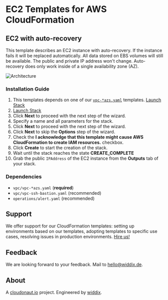 # EC2 Templates for AWS CloudFormation

## EC2 with auto-recovery
This template describes an EC2 instance with auto-recovery. If the instance fails it will be replaced automatically. All data stored on EBS volumes will still be available. The public and private IP address won't change. Auto-recovery does only work inside of a single availability zone (AZ).

![Architecture](./ec2-auto-recovery.png?raw=true "Architecture")

### Installation Guide
1. This templates depends on one of our [`vpc-*azs.yaml`](../vpc/) templates. <a href="https://console.aws.amazon.com/cloudformation/home#/stacks/new?stackName=vpc-2azs&templateURL=https://s3-eu-west-1.amazonaws.com/widdix-aws-cf-templates/vpc/vpc-2azs.yaml">Launch Stack</a>
1. <a href="https://console.aws.amazon.com/cloudformation/home#/stacks/new?stackName=ec2-auto-recovery&templateURL=https://s3-eu-west-1.amazonaws.com/widdix-aws-cf-templates/ec2/ec2-auto-recovery.yaml">Launch Stack</a>
1. Click **Next** to proceed with the next step of the wizard.
1. Specify a name and all parameters for the stack.
1. Click **Next** to proceed with the next step of the wizard.
1. Click **Next** to skip the **Options** step of the wizard.
1. Check the **I acknowledge that this template might cause AWS CloudFormation to create IAM resources.** checkbox.
1. Click **Create** to start the creation of the stack.
1. Wait until the stack reaches the state **CREATE_COMPLETE**
1. Grab the public `IPAddress` of the EC2 instance from the **Outputs** tab of your stack.

### Dependencies
* `vpc/vpc-*azs.yaml` (**required**)
* `vpc/vpc-ssh-bastion.yaml` (recommended)
* `operations/alert.yaml` (recommended)

## Support
We offer support for our CloudFormation templates: setting up environments based on our templates, adopting templates to specific use cases, resolving issues in production environments. [Hire us!](https://widdix.net/)

## Feedback
We are looking forward to your feedback. Mail to [hello@widdix.de](mailto:hello@widdix.de).

## About
A [cloudonaut.io](https://cloudonaut.io/templates-for-aws-cloudformation/) project. Engineered by [widdix](https://widdix.net).
